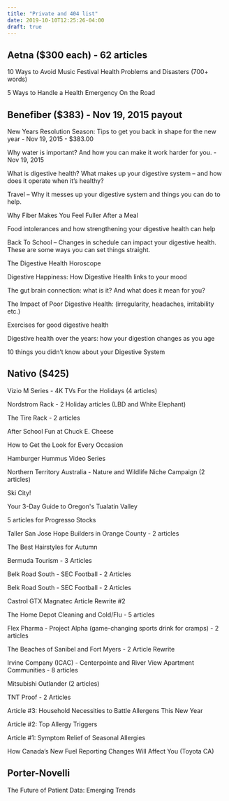 ```yaml
---
title: "Private and 404 list"
date: 2019-10-10T12:25:26-04:00
draft: true
---
```


## Aetna ($300 each) - 62 articles

10 Ways to Avoid Music Festival Health Problems and Disasters (700+ words)

5 Ways to Handle a Health Emergency On the Road

## Benefiber ($383) - Nov 19, 2015 payout

New Years Resolution Season: Tips to get you back in shape for the new year - Nov 19, 2015 - $383.00

Why water is important? And how you can make it work harder for you. - Nov 19, 2015

What is digestive health? What makes up your digestive system – and how does it operate when it’s healthy?

Travel – Why it messes up your digestive system and things you can do to help.

Why Fiber Makes You Feel Fuller After a Meal

Food intolerances and how strengthening your digestive health can help

Back To School – Changes in schedule can impact your digestive health. These are some ways you can set things straight.

The Digestive Health Horoscope

Digestive Happiness: How Digestive Health links to your mood

The gut brain connection: what is it? And what does it mean for you?

The Impact of Poor Digestive Health: (irregularity, headaches, irritability etc.)

Exercises for good digestive health

Digestive health over the years: how your digestion changes as you age

10 things you didn’t know about your Digestive System


## Nativo ($425)

Vizio M Series - 4K TVs For the Holidays (4 articles)

Nordstrom Rack - 2 Holiday articles (LBD and White Elephant)

The Tire Rack - 2 articles

After School Fun at Chuck E. Cheese

How to Get the Look for Every Occasion

Hamburger Hummus Video Series

Northern Territory Australia - Nature and Wildlife Niche Campaign (2 articles)

Ski City!

Your 3-Day Guide to Oregon's Tualatin Valley

5 articles for Progresso Stocks

Taller San Jose Hope Builders in Orange County - 2 articles

The Best Hairstyles for Autumn

Bermuda Tourism - 3 Articles

Belk Road South - SEC Football - 2 Articles

Belk Road South - SEC Football - 2 Articles

Castrol GTX Magnatec Article Rewrite #2

The Home Depot Cleaning and Cold/Flu - 5 articles

Flex Pharma - Project Alpha (game-changing sports drink for cramps) - 2 articles

The Beaches of Sanibel and Fort Myers - 2 Article Rewrite

Irvine Company (ICAC) - Centerpointe and River View Apartment Communities - 8 articles

Mitsubishi Outlander (2 articles)

TNT Proof - 2 Articles

Article #3: Household Necessities to Battle Allergens This New Year

Article #2: Top Allergy Triggers

Article #1: Symptom Relief of Seasonal Allergies

How Canada’s New Fuel Reporting Changes Will Affect You (Toyota CA)

## Porter-Novelli

The Future of Patient Data: Emerging Trends




